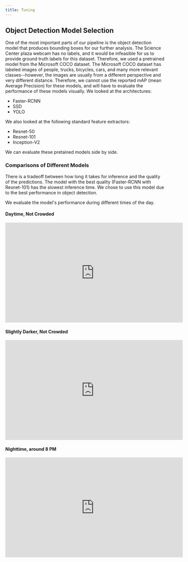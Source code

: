 ```yaml
---
title: Tuning
---
```

## Object Detection Model Selection

One of the most important parts of our pipeline is the object detection model
that produces bounding boxes for our further analysis.
The Science Center plaza webcam has no labels, and it would be infeasible
for us to provide ground truth labels for this dataset.
Therefore, we used a pretrained model from the Microsoft COCO dataset.
The Microsoft COCO dataset has labeled images of people, trucks, bicycles,
cars, and many more relevant classes--however, the images are usually from
a different perspective and very different distance.
Therefore, we cannot use the reported mAP (mean Average Precision) for these models, and will have
to evaluate the performance of these models visually.
We looked at the architectures:

* Faster-RCNN
* SSD
* YOLO

We also looked at the following standard feature extractors:

* Resnet-50
* Resnet-101
* Inception-V2

We can evaluate these pretained models side by side.

### Comparisons of Different Models

There is a tradeoff between how long it takes for inference and the quality
of the predictions. The model with the best quality (Faster-RCNN with Resnet-101) has the slowest inference time. We chose to use this model due to the best performance in object detection.

We evaluate the model's performance during different times of the day.

#### Daytime, Not Crowded

<iframe width="560" height="315" src="https://www.youtube.com/embed/F08-z8duKIE" frameborder="0" allow="accelerometer; autoplay; encrypted-media; gyroscope; picture-in-picture" allowfullscreen class="youtube"></iframe>

#### Slightly Darker, Not Crowded

<iframe width="560" height="315" src="https://www.youtube.com/embed/ZR53NL4JOVU" frameborder="0" allow="accelerometer; autoplay; encrypted-media; gyroscope; picture-in-picture" allowfullscreen class="youtube"></iframe>

#### Nighttime, around 8 PM

<iframe width="560" height="315" src="https://www.youtube.com/embed/KnjFIt1sypg" frameborder="0" allow="accelerometer; autoplay; encrypted-media; gyroscope; picture-in-picture" allowfullscreen class="youtube"></iframe>
